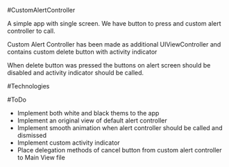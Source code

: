 #CustomAlertController

A simple app with single screen.
We have button to press and custom alert controller to call.

Custom Alert Controller has been made as additional UIViewController and contains custom delete button with activity indicator

When delete button was pressed the buttons on alert screen should be disabled and activity indicator should be called.

#Technologies

#ToDo
- Implement both white and black thems to the app
- Implement an original view of default alert controller
- Implement smooth animation when alert controller should be called and dismissed
- Implement custom activity indicator
- Place delegation methods of cancel button from custom alert controller to Main View file





